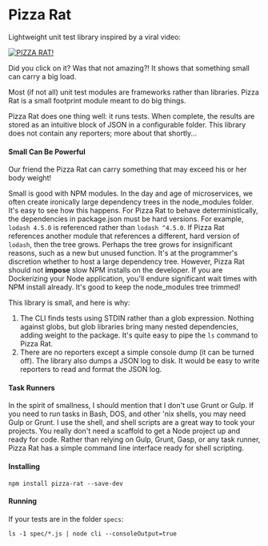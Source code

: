 # Pizza Rat
Lightweight unit test library inspired by a viral video:

[![PIZZA RAT!](http://img.youtube.com/vi/UPXUG8q4jKU/0.jpg)](http://www.youtube.com/watch?v=UPXUG8q4jKU)

Did you click on it? Was that not amazing?! It shows that something small can carry a big load.

Most (if not all) unit test modules are frameworks rather than libraries. Pizza Rat is a small footprint
module meant to do big things.

Pizza Rat does one thing well: it runs tests. When complete, the results are stored as an intuitive block
of JSON in a configurable folder. This library does not contain any reporters; more about that shortly...


#### Small Can Be Powerful

Our friend the Pizza Rat can carry something that may exceed his or her body weight!

Small is good with NPM modules. In the day and age of microservices, we often create ironically large dependency
trees in the node_modules folder. It's easy to see how this happens. For Pizza Rat to behave deterministically,
the dependencies in package.json must be hard versions. For example, ```lodash 4.5.0``` is referenced rather
than ```lodash ^4.5.0```. If Pizza Rat references another module that references a different, hard version
of ```lodash```, then the tree grows. Perhaps the tree grows for insignificant reasons, such as a new but
unused function. It's at the programmer's discretion whether to host a large dependency tree. However, Pizza
Rat should not __impose__ slow NPM installs on the developer. If you are Dockerizing
your Node application, you'll endure significant wait times with NPM install already. It's good to
keep the node_modules tree trimmed!

This library is small, and here is why:

1. The CLI finds tests using STDIN rather than a glob expression. Nothing against globs, but glob libraries
bring many nested dependencies, adding weight to the package. It's quite easy to pipe the ```ls``` command
to Pizza Rat.
2. There are no reporters except a simple console dump (it can be turned off). The library also dumps a JSON log
to disk. It would be easy to write reporters to read and format the JSON log.

#### Task Runners

In the spirit of smallness, I should mention that I don't use Grunt or Gulp. If you need to run tasks in Bash,
DOS, and other 'nix shells, you may need Gulp or Grunt. I use the shell, and shell scripts are a great way to
took your projects. You really don't need a scaffold to get a Node project up and ready for code. Rather than
relying on Gulp, Grunt, Gasp, or any task runner, Pizza Rat has a simple command line interface ready for shell
scripting.

#### Installing
```
npm install pizza-rat --save-dev
```

#### Running

If your tests are in the folder ```specs```:

```
ls -1 spec/*.js | node cli --consoleOutput=true
```
